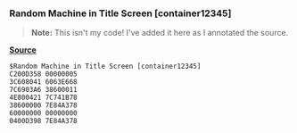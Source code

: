 ### Random Machine in Title Screen [container12345]

> **Note:** This isn't my code! I've added it here as I annotated the source.

[**Source**](../asm/random_machine.asm)

```
$Random Machine in Title Screen [container12345]
C200D358 00000005
3C608041 6063E668
7C6903A6 38600011
4E800421 7C741B78
38600000 7E84A378
60000000 00000000
0400D398 7E84A378
```